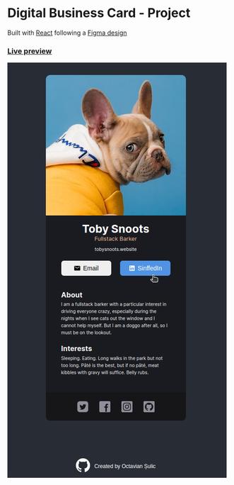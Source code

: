 # Digital Business Card - Project

Built with [React](https://reactjs.org/) following a [Figma design](<https://www.figma.com/file/zYVzpzzQATRUXZmkaJBHBK/Digital-Business-Card-(Copy)?node-id=0%3A129&t=VGgGoTPWpi2JXmYm-0>)

### [Live preview](https://octavian-sn.github.io/digital-business-card/)

![Screen-shot of the app!](./src/assets/screen.png)
